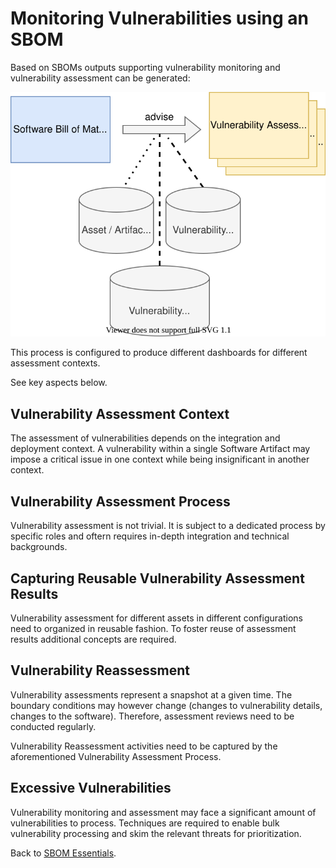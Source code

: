 # Monitoring Vulnerabilities using an SBOM

Based on SBOMs outputs supporting vulnerability monitoring and vulnerability assessment can be generated:

![Vulnerability Dashboards created from SBOM](figures/03-sbom-to-dashboard.svg)

This process is configured to produce different dashboards for different assessment contexts.

See key aspects below.

## Vulnerability Assessment Context

The assessment of vulnerabilities depends on the integration and deployment context. A vulnerability within a single
Software Artifact may impose a critical issue in one context while being insignificant in another context.

## Vulnerability Assessment Process

Vulnerability assessment is not trivial. It is subject to a dedicated process by specific roles and oftern requires 
in-depth integration and technical backgrounds.

## Capturing Reusable Vulnerability Assessment Results

Vulnerability assessment for different assets in different configurations need to organized in reusable fashion. To 
foster reuse of assessment results additional concepts are required.

## Vulnerability Reassessment

Vulnerability assessments represent a snapshot at a given time. The boundary conditions may
however change (changes to vulnerability details, changes to the software). Therefore, assessment 
reviews need to be conducted regularly. 

Vulnerability Reassessment activities need to be captured by the aforementioned Vulnerability 
Assessment Process.

## Excessive Vulnerabilities

Vulnerability monitoring and assessment may face a significant amount of vulnerabilities to process. Techniques are 
required to enable bulk vulnerability processing and skim the relevant threats for prioritization.


Back to [SBOM Essentials](../README.md#SBOM-Essentials).